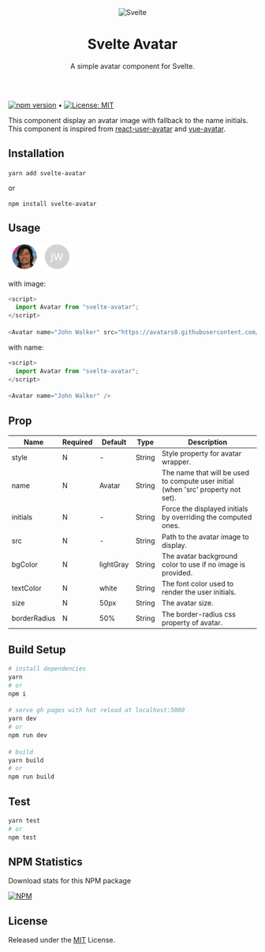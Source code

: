 <div align="center">
  
<img alt="Svelte" src="https://raw.githubusercontent.com/sveltejs/branding/master/svelte-logo.png" width="100">

<h1>Svelte Avatar</h1>

A simple avatar component for Svelte.

</div>

<br />
<br />

[![npm version](https://badge.fury.io/js/svelte-avatar.svg)](https://www.npmjs.com/package/svelte-avatar) &bull; [![License: MIT](https://img.shields.io/badge/License-MIT-yellow.svg)](./LICENSE)

This component display an avatar image with fallback to the name initials. This component is inspired from [react-user-avatar](https://github.com/wbinnssmith/react-user-avatar) and [vue-avatar](https://github.com/eliep/vue-avatar).

## Installation

`yarn add svelte-avatar`

or

`npm install svelte-avatar`

## Usage

![example](./assets/example.png)

with image:

```js
<script>
  import Avatar from "svelte-avatar";
</script>

<Avatar name="John Walker" src="https://avatars0.githubusercontent.com/u/6810985?s=460&u=a2a24f33ad8d17377cef8163f596a7fbd1501cd4&v=4" />
```

with name:

```js
<script>
  import Avatar from "svelte-avatar";
</script>

<Avatar name="John Walker" />
```

## Prop

<table class="table">
<thead><tr>
  <th>Name</th><th>Required</th><th>Default</th><th>Type</th><th>Description</th>
</tr></thead>
<tbody>
  <tr><td>style</td>
    <td> N </td>
    <td> - </td>
    <td> String </td>
    <td>Style property for avatar wrapper.</td></tr>
  <tr><td>name</td>
    <td> N </td>
    <td> Avatar </td>
    <td> String </td>
    <td>The name that will be used to compute user initial (when 'src' property not set).</td></tr>
  <tr><td>initials</td>
    <td> N </td>
    <td> - </td>
    <td> String </td>
    <td>Force the displayed initials by overriding the computed ones.</td></tr>
  <tr><td>src</td>
    <td> N </td>
    <td> - </td>
    <td> String </td>
    <td>Path to the avatar image to display.</td></tr>
  <tr><td>bgColor</td>
    <td> N </td>
    <td> lightGray </td>
    <td> String </td>
    <td>The avatar background color to use if no image is provided.</td></tr>
  <tr><td>textColor</td>
    <td> N </td>
    <td> white </td>
    <td> String </td>
    <td>The font color used to render the user initials.</td></tr>
  <tr><td>size</td>
    <td> N </td>
    <td> 50px </td>
    <td> String </td>
    <td>The avatar size.</td></tr>
  <tr><td>borderRadius</td>
    <td> N </td>
    <td> 50% </td>
    <td> String </td>
    <td>The border-radius css property of avatar.</td></tr>
</tbody>
</table>

## Build Setup

```bash
# install dependencies
yarn
# or
npm i

# serve gh pages with hot reload at localhost:5000
yarn dev
# or
npm run dev

# build
yarn build
# or
npm run build
```

## Test

```bash
yarn test
# or
npm test
```

## NPM Statistics

Download stats for this NPM package

[![NPM](https://nodei.co/npm/svelte-avatar.png)](https://nodei.co/npm/svelte-avatar/)

## License

Released under the [MIT](./LICENSE) License.
